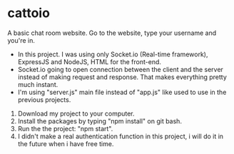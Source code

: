 # cattoio
A basic chat room website. Go to the website, type your username and you're in.

- In this project. I was using only Socket.io (Real-time framework), ExpressJS and NodeJS, HTML for the front-end.
- Socket.io going to open connection between the client and the server instead of making request and response. That makes everything pretty much instant.
- I'm using "server.js" main file instead of "app.js" like used to use in the previous projects.

1. Download my project to your computer.
2. Install the packages by typing "npm install" on git bash.
3. Run the the project: "npm start".
4. I didn't make a real authentication function in this project, i will do it in the future when i have free time.
